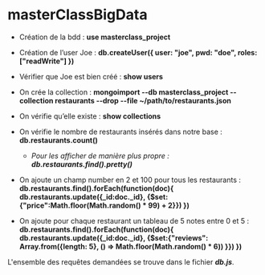 # masterClassBigData

 - Création de la bdd : **use masterclass_project**

 - Création de l’user Joe : **db.createUser({ user: "joe", pwd: "doe", roles: ["readWrite"] })**

 - Vérifier que Joe est bien créé : **show users**

 - On crée la collection : **mongoimport --db masterclass_project  --collection restaurants --drop --file ~/path/to/restaurants.json**

- On vérifie qu’elle existe : **show collections**

 - On vérifie le nombre de restaurants insérés dans notre base : **db.restaurants.count()**
  
    - *Pour les afficher de manière plus propre : **db.restaurants.find().pretty()***

- On ajoute un champ number en 2 et 100 pour tous les restaurants : **db.restaurants.find().forEach(function(doc){ db.restaurants.update({_id:doc._id}, {$set:{"price":Math.floor(Math.random() * 99) + 2}}) })**

- On ajoute pour chaque restaurant un tableau de 5 notes entre 0 et 5 : **db.restaurants.find().forEach(function(doc){ db.restaurants.update({_id:doc._id}, {$set:{"reviews": Array.from({length: 5}, () => Math.floor(Math.random() * 6)) }}) })**

L'ensemble des requêtes demandées se trouve dans le fichier ***db.js***.